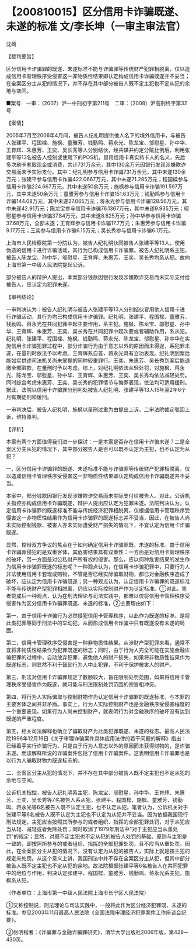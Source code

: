 # 【200810015】区分信用卡诈骗既遂、未遂的标准 文/李长坤（一审主审法官）

沈崎

【裁判要旨】

区分信用卡诈骗罪的既遂、未遂标准不能与诈骗罪等传统财产犯罪相脱离，仅以造成信用卡管理秩序受侵害这一非物质性结果即认定构成信用卡诈骗既遂并不妥当；在全案区分主从犯的情况下，并不存在其中部分被告人既不定主犯也不定从犯的余地与空间。

■案号　一审：（2007）沪一中刑初字第211号　二审：（2008）沪高刑终字第32号

【案情】

2005年7月至2006年4月间，被告人纪礼明提供他人名下的境外信用卡，与被告人张建平、程国樑、施枫、童雅芳、钱勤鸣、蒋永光、陈龙宝、邬慰星、孙中华、王育辉、朱惠芳、王奕、吴长秀等人分别结伙，经共谋并约定分赃比例后，利用张建平等13名被告人控制或使用下的POS机，冒用信用卡真实持卡人的名义，先后多次刷卡套取现金或消费，共计731万余元，其中130余万元因银行发现涉嫌欺诈交易而未予实际支付。其中：纪礼明参与信用卡诈骗731万余元，其中未遂130余万元；张建平参与信用卡诈骗422.0667万元，其中未遂71.285万元；程国樑参与信用卡诈骗224.667万元，其中未遂50余万元；施枫参与信用卡诈骗191.597万元，其中未遂50余万元；童雅芳参与信用卡诈骗151.63万元；钱勤鸣参与信用卡诈骗144.08万元，其中未遂27.065万元；蒋永光参与信用卡诈骗128.56万元，其中未遂42.91万元；陈龙宝参与信用卡诈骗76.1367万元，其中未遂9.935万元；邬慰星参与信用卡诈骗37.84万元，其中未遂8.625万元；孙中华参与信用卡诈骗37.68万元，全部未遂；王育辉参与信用卡诈骗17.7万元；朱惠芳参与信用卡诈骗9.17万元；王奕参与信用卡诈骗6.15万元；吴长秀参与信用卡诈骗6.1万元。

上海市人民检察院第一分院认为，被告人纪礼明伙同被告人张建平等13人，使用伪造的信用卡进行诈骗活动，其行为已构成信用卡诈骗罪。被告人纪礼明系主犯，被告人陈龙宝、孙中华、邬慰星、王育辉、朱惠芳、王奕、吴长秀均系从犯。故向上海市第一中级人民法院提起公诉。

部分被告人的辩护人提出，本案部分钱款因银行发现涉嫌欺诈交易而未实际支付给被告人，应认定为犯罪未遂。

【审判结论】

一审判决认为：被告人纪礼明与被告人张建平等13人分别结伙冒用他人信用卡进行诈骗活动，其行为均已构成信用卡诈骗罪。纪礼明、张建平、程国樑、童雅芳、钱勤鸣、蒋永光在共同犯罪中起主要作用，系主犯。施枫、陈龙宝、邬慰星、孙中华、王育辉、朱惠芳、王奕、吴长秀在共同犯罪中起次要或者辅助作用，系从犯。纪礼明、张建平、程国樑、施枫、钱勤鸣、蒋永光、陈龙宝、邬慰星、孙中华在实施信用卡诈骗犯罪过程中，部分诈骗行为由于意志以外的原因而未得逞，系犯罪未遂，在量刑时依法予以考虑。王育辉系自首，蒋永光具有立功表现。纪礼明到案后能如实供述司法机关尚未掌握的同种较重罪行。王奕、朱惠芳、吴长秀到案后能退缴全部赃款，在量刑时予以考虑。综上，对纪礼明依法从轻处罚，对施枫、蒋永光、陈龙宝、邬慰星、孙中华、王育辉、朱惠芳、王奕、吴长秀均依法减轻处罚。同时综合考虑朱惠芳、王奕、吴长秀的犯罪情节与悔罪表现，依法均可适用缓刑。据此，法院以信用卡诈骗罪分别判处被告人纪礼明、张建平等13人15年至2年6个月有期徒刑和缓刑。

一审判决后，被告人纪礼明、施枫以量刑过重为由提出上诉。二审法院裁定驳回上诉，维持原判。

【评析】

本案有两个方面值得我们进一步探讨：一是本案是否存在信用卡诈骗未遂？二是全案区分主从犯的情况下，其中部分被告人是否可以既不认定为主犯，也不认定为从犯？

一、区分信用卡诈骗罪的既遂、未遂标准不能与诈骗罪等传统财产犯罪相脱离，仅以造成信用卡管理秩序受侵害这一非物质性结果即认定构成信用卡诈骗既遂并不妥当。

本案中，部分钱款因银行发现涉嫌欺诈交易而未实际支付给被告人。对此，公诉机关指控亦构成信用卡诈骗既遂，辩护人提出应认定为犯罪未遂。法院判决认为，认定信用卡诈骗罪的既遂标准不能与传统经济犯罪相脱离，仅根据信用卡管理秩序受侵害这一非物质性结果作为信用卡诈骗罪的既遂标志并不妥当，因此，在被告人尚未实际控制钱款、被害人亦未实际遭受财产损失的情况下，不宜认定为信用卡诈骗既遂。

显然，控辩双方争议的焦点在于如何确定信用卡诈骗罪既、未遂的标准。由于信用卡诈骗罪侵犯的是双重客体，其危害结果具有双重性：一方面是对信用卡管理秩序的破坏，另一方面是对公私财产所有权的侵害。那么，应以何种危害结果的发生作为信用卡诈骗罪既遂的标志呢？一种观点认为，在信用卡诈骗犯罪中，只要行为人非法使用信用卡套现或购物，不管是否已经实际骗取财物，都已对金融秩序造成了破坏，应认定为信用卡诈骗既遂；另一种观点认为，认定信用卡诈骗罪的既遂标准不能与传统财产型犯罪相脱离，仍应以实际控制财产作为认定标准。①对此，笔者赞成后一种观点，认为在刑法理论与司法实践中，都难以仅将信用卡管理秩序受侵害作为区分信用卡诈骗罪既遂、未遂的标准，②主要理由如下：

第一，由于信用卡诈骗行为必然侵犯信用卡管理秩序，以此作为既遂的标准，是将此类犯罪等同于刑法中的举动犯，从而形成信用卡诈骗中只有既遂没有未遂的局面。

第二，信用卡管理秩序受侵害是一种非物质性结果。从涉财产型犯罪来看，通常不宜将非物质性结果作为犯罪既遂的标志；同时，由于行为人完全可能在实施金融诈骗犯罪的过程中，自动放弃犯罪，避免他人的财产损失，如果将非物质性结果作为既遂标志，则显然不利于鼓励行为人中止犯罪，不利于保护被害人的财产。

第三，刑法对信用卡诈骗罪规定了数额较大，旨在限制处罚范围，如果将信用卡管理秩序受侵害作为既遂，就可能与刑法限制处罚范围的宗旨相冲突。

第四，将行为人实际骗取与控制财物作为认定信用卡诈骗罪的既遂标准，与本罪的主要客体之间并非矛盾。事实上，行为人实际控制财产也是金融秩序受侵害程度的一个重要表现。如果行为人尚未控制财产，就表明行为对金融秩序的破坏没有达到既遂的严重程度。

第五，相关司法解释也确立了骗取财产为此类犯罪既遂、未遂的标志。最高人民法院1996年12月16日《关于审理诈骗案件具体应用法律的若干问题的解释》指出：已经着手实行诈骗行为，只是由于行为人意志以外的原因而未获得财物的，是诈骗未遂。而该解释所说的诈骗案件包括了信用卡诈骗案件。这表明信用卡诈骗罪也是以行为人骗取财物为既遂标志的。

二、全案区分主从犯的情况下，并不存在其中部分被告人既不定主犯也不定从犯的余地与空间。

公诉机关指控，被告人纪礼明系主犯，陈龙宝、邬慰星、孙中华、王育辉、朱惠芳、王奕、吴长秀等7名被告人系从犯，张建平、程国樑、施枫、童雅芳、钱勤鸣、蒋永光等6名被告人既不认定主犯，也不认定从犯。笔者认为，公诉机关对于张建平等6名被告人既不认定为主犯也不认定为从犯并不妥当。因为依据我国现行刑法规定，主犯应当按照其所参与的或者组织、指挥的全部犯罪处罚，对于从犯应当从轻、减轻或者免除处罚；同时取消了1979年刑法中"对于主犯应当从重处罚"的规定；显然，对既不定主犯也不定从犯的被告人处罚的基础、原则与主犯是一致的，即按照所参与的或者组织、指挥的全部犯罪处罚，且不应当从重处罚。因此，在全案区分主从犯的情况下，没有认定为从犯的被告人，实际上就是按主犯的规定来处罚。从这个意义上讲，我国刑法中并不存在全案区分主从犯，但其中部分被告人既不定主犯也不定从犯的余地。故法院根据张建平等6名被告人在共同犯罪中的地位与作用，判决认定张建平、程国樑、童雅芳、钱勤鸣、蒋永光系主犯，施枫系从犯。

（作者单位：上海市第一中级人民法院上海市长宁区人民法院）

①又称控制说，刑法理论与司法实践中，一般将此作为区分经济犯罪既、未遂的标准。参见2003年11月最高人民法院《全国法院审理经济犯罪案件工作座谈会纪要》。

②张明楷著：《诈骗罪与金融诈骗罪研究》，清华大学出版社2006年版，第429－430页。